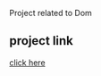 Project related to Dom
## project link
[click here](https://stackblitz.com/edit/dom-project-chaiaurcode?file=index.html)

